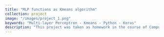 ```yaml
---
title: "MLP functions as Kmeans algorithm"
collection: project
image: "/images/project_1.png"
keywords: "Multi-layer Perceptron - Kmeans - Python - Keras"
description: "This project was taken as homework in the course of Computational Intelligence. The goal of the project was to simulate the function of the Kmeans algorithm by a multi-layer perceptron and showing how the perceptron is able to compensate for the drawbacks of the Kmeans algorithm. To simulate the process of Kmeans with the perceptron, I only entered the center of each cluster into the learning phase of perceptron, and then once an epoch ended, the evaluation was done over the whole data points and clusters changed. This process was continued until the convergence (a simple threshold on the number of changes). Finally, the efficiency of the method observed was shown and investigated how the proposed combined method showed better performance."
---
```


